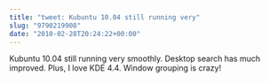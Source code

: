 ```yaml
---
title: "tweet: Kubuntu 10.04 still running very"
slug: "9790219908"
date: "2010-02-28T20:24:22+00:00"
---
```

Kubuntu 10.04 still running very smoothly. Desktop search has much improved. Plus, I love KDE 4.4. Window grouping is crazy!